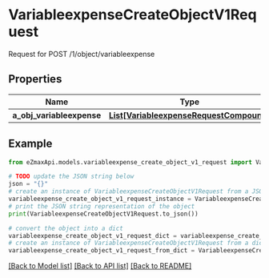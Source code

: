 # VariableexpenseCreateObjectV1Request

Request for POST /1/object/variableexpense

## Properties

Name | Type | Description | Notes
------------ | ------------- | ------------- | -------------
**a_obj_variableexpense** | [**List[VariableexpenseRequestCompound]**](VariableexpenseRequestCompound.md) |  | 

## Example

```python
from eZmaxApi.models.variableexpense_create_object_v1_request import VariableexpenseCreateObjectV1Request

# TODO update the JSON string below
json = "{}"
# create an instance of VariableexpenseCreateObjectV1Request from a JSON string
variableexpense_create_object_v1_request_instance = VariableexpenseCreateObjectV1Request.from_json(json)
# print the JSON string representation of the object
print(VariableexpenseCreateObjectV1Request.to_json())

# convert the object into a dict
variableexpense_create_object_v1_request_dict = variableexpense_create_object_v1_request_instance.to_dict()
# create an instance of VariableexpenseCreateObjectV1Request from a dict
variableexpense_create_object_v1_request_from_dict = VariableexpenseCreateObjectV1Request.from_dict(variableexpense_create_object_v1_request_dict)
```
[[Back to Model list]](../README.md#documentation-for-models) [[Back to API list]](../README.md#documentation-for-api-endpoints) [[Back to README]](../README.md)


